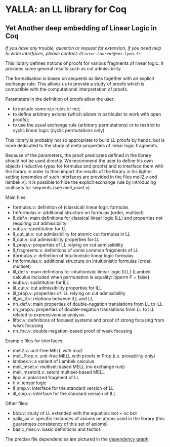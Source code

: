 # YALLA: an LL library for Coq

## Yet Another deep embedding of Linear Logic in Coq



*If you have any trouble, question or request for extension, if you need help to write interfaces,
please contact:  `Olivier.Laurent@ens-lyon.fr`*


This library defines notions of proofs for various fragments of linear logic.
It provides some general results such as cut admissibility.

The formalisation is based on sequents as lists together with an explicit exchange rule.
This allows us to provide a study of proofs which is compatible with the computational interpretation of proofs.

Parameters in the definition of proofs allow the user:

* to include some `mix` rules or not;
* to define arbitrary axioms
     (which allows in particular to work with open proofs);
* to use the usual exchange rule (arbitrary permutations)
   or to restrict to cyclic linear logic (cyclic permutations only).

This library is probably not so appropriate to build LL proofs by hands, but is more dedicated to the study of meta-properties of linear logic fragments.

Because of the parameters, the proof predicates defined in the library should not be used directly.
We recommend the user to define his own objects (inductive types for formulas and proofs) and to interface them with the library in order to then import the results of the library in his lighter setting (examples of such interfaces are provided in the files mell2.v and lambek.v).
It is possible to hide the explicit exchange rule by introducing multisets for sequents (see mell_mset.v).



Main files:

* formulas.v:
    definition of (classical) linear logic formulas
* fmformulas.v:
    additional structure on formulas (order, multiset)
* ll_def.v:
    main definitions for classical linear logic (LL)
    and properties not requiring cut admissibility
* subs.v:
    susbtitution for LL
* ll_cut_at.v:
    cut admissibility for atomic cut formulas in LL
* ll_cut.v:
    cut admissibility properties for LL
* ll_prop.v:
    properties of LL relying on cut admissibility
* ll_fragments.v:
    definitions of some common fragments of LL
* iformulas.v:
    definition of intuitionistic linear logic formulas
* fmiformulas.v:
    additional structure on intuitionistic formulas (order, multiset)
* ill_def.v:
    main defintions for intuitionistic linear logic (ILL)
    (Lambek calculus included when permutation is equality:
       ipperm P = false)
* isubs.v:
    susbtitution for ILL
* ill_cut.v:
    cut admissibility properties for ILL
* ill_prop.v:
    properties of ILL relying on cut admissibility
* ill_vs_ll.v:
    relations between ILL and LL
* nn_def.v:
    main properties of double-negation translations from LL to ILL
* nn_prop.v:
    properties of double-negation translations from LL to ILL
    related to expressiveness analysis
* llfoc.v:
    definitions of focused systems
    and proof of strong focusing from weak focusing
* nn_foc.v:
    double-negation-based proof of weak focusing

Example files for interfaces:

* mell2.v:
    unit-free MELL with mix2
* mell_Prop.v:
    unit-free MELL with proofs in Prop (i.e. provability only)
* lambek.v:
    a variant of Lambek calculus
* mell_mset.v:
    multiset-based MELL (no exchange rule)
* mell_msetoid.v:
    setoid multiset-based MELL
* llpol.v:
    polarized fragment of LL
* tl.v:
    tensor logic
* ll_smp.v:
    interface for the standard version of LL
* ill_smp.v:
    interface for the standard version of ILL

Other files:

* bbb.v:
    study of LL extended with the equation: bot = oc bot
* yalla_ax.v:
    specific instances of axioms on atoms used in the library
    (this guarantees consistency of this set of axioms)
* basic_misc.v:
    basic definitions and tactics

The precise file dependencies are pictured in the [dependency graph](dependencies.png).


